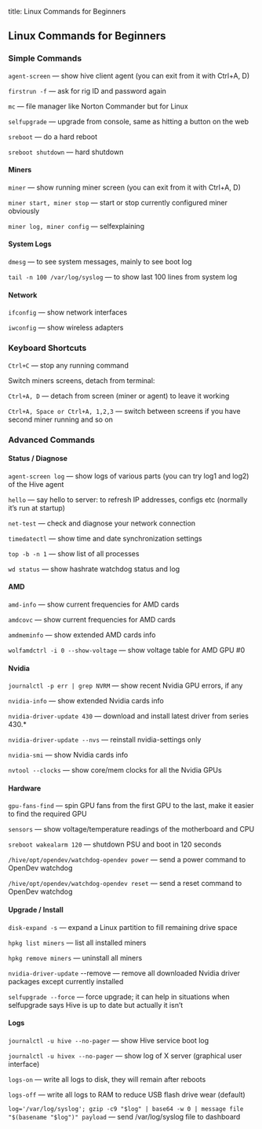 title: Linux Commands for Beginners

## Linux Commands for Beginners

### Simple Commands
`agent-screen` — show hive client agent (you can exit from it with Ctrl+A, D)

`firstrun -f` — ask for rig ID and password again

`mc` — file manager like Norton Commander but for Linux

`selfupgrade` — upgrade from console, same as hitting a button on the web

`sreboot` — do a hard reboot

`sreboot shutdown` — hard shutdown

#### Miners
`miner` — show running miner screen (you can exit from it with Ctrl+A, D)

`miner start, miner stop` — start or stop currently configured miner obviously

`miner log, miner config` — selfexplaining

#### System Logs
`dmesg` — to see system messages, mainly to see boot log

`tail -n 100 /var/log/syslog` — to show last 100 lines from system log

#### Network
`ifconfig` — show network interfaces

`iwconfig` — show wireless adapters

### Keyboard Shortcuts
`Ctrl+C` — stop any running command

Switch miners screens, detach from terminal:

`Ctrl+A, D` — detach from screen (miner or agent) to leave it working

`Ctrl+A, Space or Ctrl+A, 1,2,3` — switch between screens if you have second miner running and so on

### Advanced Commands
#### Status / Diagnose
`agent-screen log` — show logs of various parts (you can try log1 and log2) of the Hive agent

`hello` — say hello to server: to refresh IP addresses, configs etc (normally it’s run at startup)

`net-test` — check and diagnose your network connection

`timedatectl` — show time and date synchronization settings

`top -b -n 1` — show list of all processes

`wd status` — show hashrate watchdog status and log

#### AMD
`amd-info` — show current frequencies for AMD cards

`amdcovc` — show current frequencies for AMD cards

`amdmeminfo` — show extended AMD cards info

`wolfamdctrl -i 0 --show-voltage` — show voltage table for AMD GPU #0

#### Nvidia
`journalctl -p err | grep NVRM` — show recent Nvidia GPU errors, if any

`nvidia-info` — show extended Nvidia cards info

`nvidia-driver-update 430` — download and install latest driver from series 430.*

`nvidia-driver-update --nvs` — reinstall nvidia-settings only

`nvidia-smi` — show Nvidia cards info

`nvtool --clocks` — show core/mem clocks for all the Nvidia GPUs

#### Hardware
`gpu-fans-find` — spin GPU fans from the first GPU to the last, make it easier to find the required GPU

`sensors` — show voltage/temperature readings of the motherboard and CPU

`sreboot wakealarm 120` — shutdown PSU and boot in 120 seconds

`/hive/opt/opendev/watchdog-opendev power` — send a power command to OpenDev watchdog

`/hive/opt/opendev/watchdog-opendev reset` — send a reset command to OpenDev watchdog

#### Upgrade / Install
`disk-expand -s` — expand a Linux partition to fill remaining drive space

`hpkg list miners` — list all installed miners

`hpkg remove miners` — uninstall all miners

`nvidia-driver-update` --remove — remove all downloaded Nvidia driver packages except currently installed

`selfupgrade --force` — force upgrade; it can help in situations when selfupgrade says Hive is up to date but actually it isn’t

#### Logs
`journalctl -u hive --no-pager` — show Hive service boot log

`journalctl -u hivex --no-pager` — show log of X server (graphical user interface)

`logs-on` — write all logs to disk, they will remain after reboots

`logs-off` — write all logs to RAM to reduсe USB flash drive wear (default)

`log='/var/log/syslog'; gzip -c9 "$log" | base64 -w 0 | message file "$(basename "$log")" payload` — send /var/log/syslog file to dashboard
